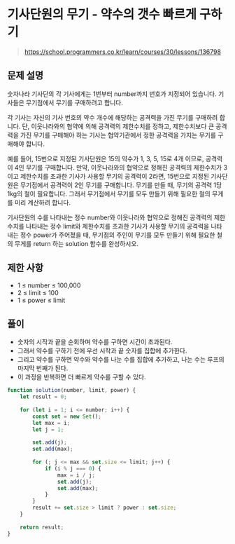 # 기사단원의 무기 - 약수의 갯수 빠르게 구하기
> https://school.programmers.co.kr/learn/courses/30/lessons/136798

## 문제 설명
숫자나라 기사단의 각 기사에게는 1번부터 number까지 번호가 지정되어 있습니다. 기사들은 무기점에서 무기를 구매하려고 합니다.

각 기사는 자신의 기사 번호의 약수 개수에 해당하는 공격력을 가진 무기를 구매하려 합니다. 단, 이웃나라와의 협약에 의해 공격력의 제한수치를 정하고, 제한수치보다 큰 공격력을 가진 무기를 구매해야 하는 기사는 협약기관에서 정한 공격력을 가지는 무기를 구매해야 합니다.

예를 들어, 15번으로 지정된 기사단원은 15의 약수가 1, 3, 5, 15로 4개 이므로, 공격력이 4인 무기를 구매합니다. 만약, 이웃나라와의 협약으로 정해진 공격력의 제한수치가 3이고 제한수치를 초과한 기사가 사용할 무기의 공격력이 2라면, 15번으로 지정된 기사단원은 무기점에서 공격력이 2인 무기를 구매합니다. 무기를 만들 때, 무기의 공격력 1당 1kg의 철이 필요합니다. 그래서 무기점에서 무기를 모두 만들기 위해 필요한 철의 무게를 미리 계산하려 합니다.

기사단원의 수를 나타내는 정수 number와 이웃나라와 협약으로 정해진 공격력의 제한수치를 나타내는 정수 limit와 제한수치를 초과한 기사가 사용할 무기의 공격력을 나타내는 정수 power가 주어졌을 때, 무기점의 주인이 무기를 모두 만들기 위해 필요한 철의 무게를 return 하는 solution 함수를 완성하시오.

## 제한 사항
- 1 ≤ number ≤ 100,000
- 2 ≤ limit ≤ 100
- 1 ≤ power ≤ limit

## 풀이
- 숫자의 시작과 끝을 순회하며 약수를 구하면 시간이 초과된다.
- 그래서 약수를 구하기 전에 우선 시작과 끝 숫자를 집합에 추가한다.
- 그리고 약수를 구하면 약수와 약수를 나눈 수를 집합에 추가하고, 나눈 수는 루프의 마지막 번째가 된다.
- 이 과정을 반복하면 더 빠르게 약수를 구할 수 있다. 

```js
function solution(number, limit, power) {
    let result = 0;
    
    for (let i = 1; i <= number; i++) {
        const set = new Set();
        let max = i;
        let j = 1;
        
        set.add(j);
        set.add(max);
        
        for (; j <= max && set.size <= limit; j++) {
            if (i % j === 0) {
                max = i / j;
                set.add(j);
                set.add(max);
            }
        }
        result += set.size > limit ? power : set.size;
    }
    
    return result;
}
```
